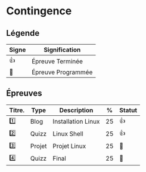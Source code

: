 # Contingence

## Légende

| Signe              | Signification                 |
|--------------------|-------------------------------|
| :+1:               | Épreuve Terminée              |
| :calendar:         | Épreuve Programmée            |


## Épreuves

| Titre.  | Type    | Description                                         | %  | Statut           |
|---------|---------|-----------------------------------------------------|----|------------------|
| :one:   | Blog    | Installation Linux                                  | 25 | :+1:             |
| :two:   | Quizz   | Linux Shell                                         | 25 | :+1:             |
| :three: | Projet  | Projet Linux                                        | 25 | :calendar:       |
| :four:  | Quizz   | Final                                               | 25 | :calendar:       |
